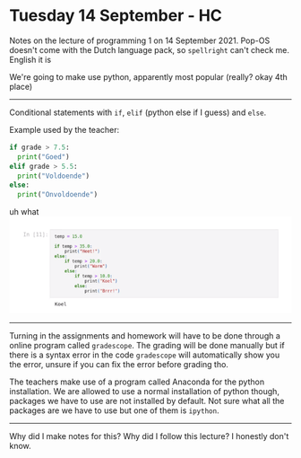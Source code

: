 # Tuesday 14 September - HC

Notes on the lecture of programming 1 on 14 September 2021. Pop-OS doesn't come
with the Dutch language pack, so `spellright` can't check me. English it is

We're going to make use python, apparently most popular (really? okay 4th place)

---

Conditional statements with `if`, `elif` (python else if I guess) and `else`.

Example used by the teacher:

```py
if grade > 7.5:
  print("Goed")
elif grade > 5.5:
  print("Voldoende")
else:
  print("Onvoldoende")
```

uh what
![](./screenshots/2021-09-14-11-13-27.png)

---

Turning in the assignments and homework will have to be done through a online
program called `gradescope`. The grading will be done manually but if there is
a syntax error in the code `gradescope` will automatically show you the error,
unsure if you can fix the error before grading tho.

The teachers make use of a program called Anaconda for the python installation.
We are allowed to use a normal installation of python though, packages we have
to use are not installed by default. Not sure what all the packages are we have
to use but one of them is `ipython`.

---

Why did I make notes for this? Why did I follow this lecture? I honestly don't
know.
